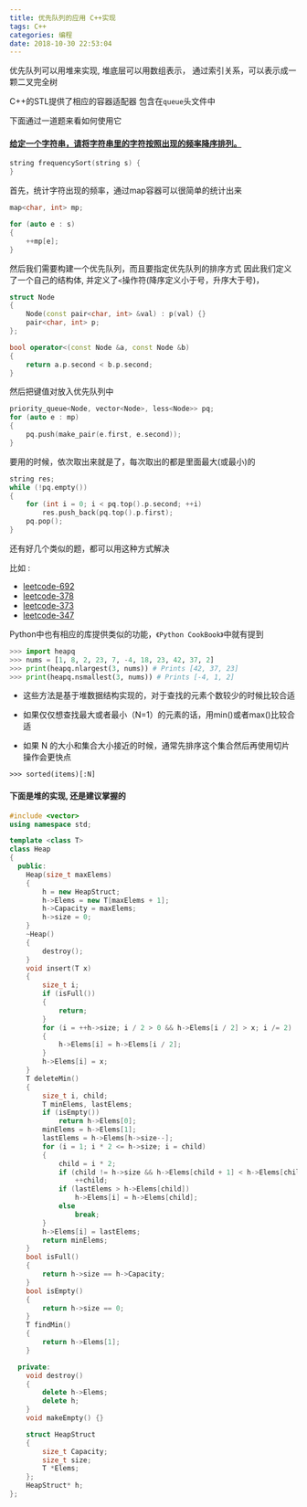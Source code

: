 ```yaml
---
title: 优先队列的应用 C++实现
tags: C++
categories: 编程
date: 2018-10-30 22:53:04
---
```





优先队列可以用堆来实现, 堆底层可以用数组表示，
通过索引关系，可以表示成一颗二叉完全树

C++的STL提供了相应的容器适配器
包含在`queue`头文件中


下面通过一道题来看如何使用它
#### [给定一个字符串，请将字符串里的字符按照出现的频率降序排列。](https://leetcode-cn.com/problems/sort-characters-by-frequency/description/)

```cpp
string frequencySort(string s) {
}
```

首先，统计字符出现的频率，通过map容器可以很简单的统计出来

```cpp
map<char, int> mp;

for (auto e : s)
{
    ++mp[e];
}
```

然后我们需要构建一个优先队列，而且要指定优先队列的排序方式
因此我们定义了一个自己的结构体, 并定义了`<`操作符(降序定义小于号，升序大于号)，

```cpp
struct Node
{
    Node(const pair<char, int> &val) : p(val) {}
    pair<char, int> p;
};

bool operator<(const Node &a, const Node &b)
{
    return a.p.second < b.p.second;
}
```

然后把键值对放入优先队列中

```cpp
priority_queue<Node, vector<Node>, less<Node>> pq;
for (auto e : mp)
{
    pq.push(make_pair(e.first, e.second));
}
```

要用的时候，依次取出来就是了，每次取出的都是里面最大(或最小)的

```cpp
string res;
while (!pq.empty())
{
    for (int i = 0; i < pq.top().p.second; ++i)
        res.push_back(pq.top().p.first);
    pq.pop();
}
```

还有好几个类似的题，都可以用这种方式解决

比如 :
+ [leetcode-692](https://leetcode-cn.com/problems/top-k-frequent-words)
+ [leetcode-378](https://leetcode-cn.com/problems/kth-smallest-element-in-a-sorted-matrix)
+ [leetcode-373](https://leetcode-cn.com/problems/find-k-pairs-with-smallest-sums)
+ [leetcode-347](https://leetcode-cn.com/problems/top-k-frequent-elements)


Python中也有相应的库提供类似的功能，`《Python CookBook》`中就有提到

```python
>>> import heapq
>>> nums = [1, 8, 2, 23, 7, -4, 18, 23, 42, 37, 2]
>>> print(heapq.nlargest(3, nums)) # Prints [42, 37, 23]
>>> print(heapq.nsmallest(3, nums)) # Prints [-4, 1, 2]
```

+ 这些方法是基于堆数据结构实现的，对于查找的元素个数较少的时候比较合适

+ 如果仅仅想查找最大或者最小（N=1）的元素的话，用min()或者max()比较合适

+ 如果 N 的大小和集合大小接近的时候，通常先排序这个集合然后再使用切片操作会更快点

`>>> sorted(items)[:N]`

#### 下面是堆的实现, 还是建议掌握的

```cpp
#include <vector>
using namespace std;

template <class T>
class Heap
{
  public:
    Heap(size_t maxElems)
    {
        h = new HeapStruct;
        h->Elems = new T[maxElems + 1];
        h->Capacity = maxElems;
        h->size = 0;
    }
    ~Heap()
    {
        destroy();
    }
    void insert(T x)
    {
        size_t i;
        if (isFull())
        {
            return;
        }
        for (i = ++h->size; i / 2 > 0 && h->Elems[i / 2] > x; i /= 2)
        {
            h->Elems[i] = h->Elems[i / 2];
        }
        h->Elems[i] = x;
    }
    T deleteMin()
    {
        size_t i, child;
        T minElems, lastElems;
        if (isEmpty())
            return h->Elems[0];
        minElems = h->Elems[1];
        lastElems = h->Elems[h->size--];
        for (i = 1; i * 2 <= h->size; i = child)
        {
            child = i * 2;
            if (child != h->size && h->Elems[child + 1] < h->Elems[child])
                ++child;
            if (lastElems > h->Elems[child])
                h->Elems[i] = h->Elems[child];
            else
                break;
        }
        h->Elems[i] = lastElems;
        return minElems;
    }
    bool isFull()
    {
        return h->size == h->Capacity;
    }
    bool isEmpty()
    {
        return h->size == 0;
    }
    T findMin()
    {
        return h->Elems[1];
    }

  private:
    void destroy()
    {
        delete h->Elems;
        delete h;
    }
    void makeEmpty() {}

    struct HeapStruct
    {
        size_t Capacity;
        size_t size;
        T *Elems;
    };
    HeapStruct* h;
};
```